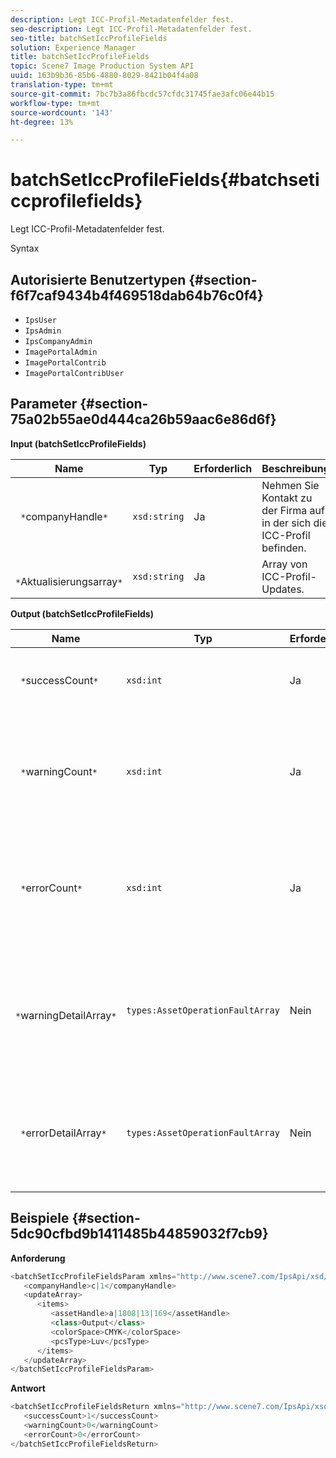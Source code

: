 ```yaml
---
description: Legt ICC-Profil-Metadatenfelder fest.
seo-description: Legt ICC-Profil-Metadatenfelder fest.
seo-title: batchSetIccProfileFields
solution: Experience Manager
title: batchSetIccProfileFields
topic: Scene7 Image Production System API
uuid: 163b9b36-85b6-4880-8029-8421b04f4a08
translation-type: tm+mt
source-git-commit: 7bc7b3a86fbcdc57cfdc31745fae3afc06e44b15
workflow-type: tm+mt
source-wordcount: '143'
ht-degree: 13%

---
```



# batchSetIccProfileFields{#batchseticcprofilefields}

Legt ICC-Profil-Metadatenfelder fest.

Syntax

## Autorisierte Benutzertypen {#section-f6f7caf9434b4f469518dab64b76c0f4}

* `IpsUser`
* `IpsAdmin`
* `IpsCompanyAdmin`
* `ImagePortalAdmin`
* `ImagePortalContrib`
* `ImagePortalContribUser`

## Parameter {#section-75a02b55ae0d444ca26b59aac6e86d6f}

**Input (batchSetIccProfileFields)**

| Name | Typ | Erforderlich | Beschreibung |
|---|---|---|---|
| ` *`companyHandle`*` | `xsd:string` | Ja | Nehmen Sie Kontakt zu der Firma auf, in der sich die ICC-Profil befinden. |
| ` *`Aktualisierungsarray`*` | `xsd:string` | Ja | Array von ICC-Profil-Updates. |

**Output (batchSetIccProfileFields)**

| Name | Typ | Erforderlich | Beschreibung |
|---|---|---|---|
| ` *`successCount`*` | `xsd:int` | Ja | Die Anzahl der erfolgreich eingerichteten ICC-Profil-Felder. |
| ` *`warningCount`*` | `xsd:int` | Ja | Die Anzahl der Warnungen, die generiert wurden, wenn der Vorgang versuchte, die ICC-Profil-Felder festzulegen. |
| ` *`errorCount`*` | `xsd:int` | Ja | Die Anzahl der Fehler, die beim Versuch des Vorgangs generiert wurden, die ICC-Profil-Felder festzulegen. |
| ` *`warningDetailArray`*` | `types:AssetOperationFaultArray` | Nein | Das Array mit Details zu den Assets, die Warnungen generiert haben, wenn der Vorgang versuchte, die Aktualisierungen anzuwenden. |
| ` *`errorDetailArray`*` | `types:AssetOperationFaultArray` | Nein | Das Array mit Details zu den Assets, die Fehler generiert haben, wenn der Vorgang versuchte, die Aktualisierungen anzuwenden. |

## Beispiele {#section-5dc90cfbd9b1411485b44859032f7cb9}

**Anforderung**

```java
<batchSetIccProfileFieldsParam xmlns="http://www.scene7.com/IpsApi/xsd/2009-07-31">
   <companyHandle>c|1</companyHandle>
   <updateArray>
      <items>
         <assetHandle>a|1808|13|169</assetHandle>
         <class>Output</class>
         <colorSpace>CMYK</colorSpace>
         <pcsType>Luv</pcsType>
      </items>
   </updateArray>
</batchSetIccProfileFieldsParam>
```

**Antwort**

```java
<batchSetIccProfileFieldsReturn xmlns="http://www.scene7.com/IpsApi/xsd/2009-07-31">
   <successCount>1</successCount>
   <warningCount>0</warningCount>
   <errorCount>0</errorCount>
</batchSetIccProfileFieldsReturn>
```

